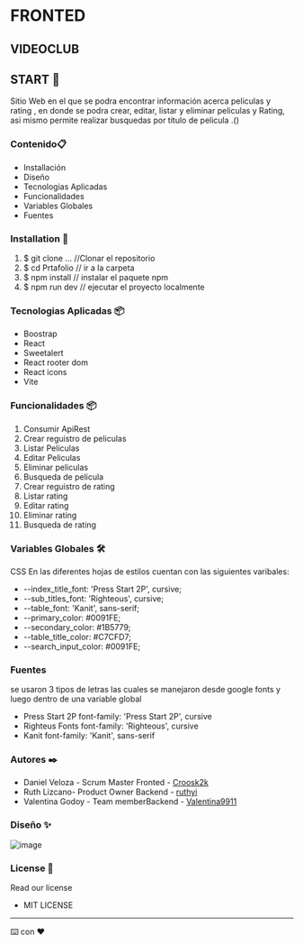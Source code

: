 # FRONTED 
## VIDEOCLUB
 
 
## START 🚀 
 
Sitio Web en el que se podra encontrar información acerca peliculas y rating , en donde se podra crear, editar, listar y eliminar peliculas y Rating, asi mismo permite realizar busquedas por titulo de pelicula  .() 

### Contenido📋 
* Installación
* Diseño
* Tecnologias Aplicadas
* Funcionalidades
* Variables Globales
* Fuentes

 
### Installation 🔧 
1. $ git clone ... //Clonar el repositorio
2. $ cd Prtafolio   // ir a la carpeta
3. $ npm install       // instalar el paquete npm
4. $ npm run dev // ejecutar el proyecto localmente 


### Tecnologias Aplicadas 📦

* Boostrap
* React
* Sweetalert
* React rooter dom
* React icons
* Vite
### Funcionalidades 📦 
 
1. Consumir ApiRest
2. Crear reguistro de peliculas
3. Listar Peliculas
4. Editar Peliculas
5. Eliminar peliculas
6. Busqueda de pelicula
7. Crear reguistro de rating
8. Listar rating
9. Editar rating
10. Eliminar rating
11. Busqueda de rating

 
### Variables Globales 🛠 

CSS
En las diferentes hojas de estilos cuentan con las siguientes varibales:

*    --index_title_font: 'Press Start 2P', cursive;
*    --sub_titles_font: 'Righteous', cursive;
*    --table_font: 'Kanit', sans-serif;
*    --primary_color: #0091FE;
*    --secondary_color: #1B5779;
*    --table_title_color: #C7CFD7;
*    --search_input_color: #0091FE;
 
### Fuentes

se usaron 3 tipos de letras las cuales se manejaron desde google fonts y luego dentro de una variable global

* Press Start 2P font-family: 'Press Start 2P', cursive
* Righteus Fonts font-family: 'Righteous', cursive
* Kanit font-family: 'Kanit', sans-serif


### Autores ✒️ 
* Daniel Veloza - Scrum Master Fronted - [Croosk2k](https://github.com/Crooks2k)
* Ruth Lizcano- Product Owner  Backend - [ruthyi](https://github.com/ruthyi)
*  Valentina Godoy - Team memberBackend - [Valentina9911](https://github.com/Valentina9911)


### Diseño ✨
![image](https://user-images.githubusercontent.com/97590572/219683232-3717cc5f-c73a-4217-b1c1-fb50a6a6c2e5.png)
 
 
### License 📄 
Read our license 
 
- MIT LICENSE 
 
 
 
--- 
⌨️ con ❤️

